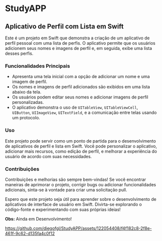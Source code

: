 # StudyAPP

## Aplicativo de Perfil com Lista em Swift

Este é um projeto em Swift que demonstra a criação de um aplicativo de perfil pessoal com uma lista de perfis. O aplicativo permite que os usuários adicionem seus nomes e imagens de perfil e, em seguida, exibe uma lista desses perfis.

### Funcionalidades Principais

- Apresenta uma tela inicial com a opção de adicionar um nome e uma imagem de perfil.
- Os nomes e imagens de perfil adicionados são exibidos em uma lista abaixo da tela.
- Os usuários podem editar seus nomes e adicionar imagens de perfil personalizadas.
- O aplicativo demonstra o uso de `UITableView`, `UITableViewCell`, `UIButton`, `UIImageView`, `UITextField`, e a comunicação entre telas usando um protocolo.

### Uso

Este projeto pode servir como um ponto de partida para o desenvolvimento de aplicativos de perfil e lista em Swift. Você pode personalizar o aplicativo, adicionar mais recursos, como edição de perfil, e melhorar a experiência do usuário de acordo com suas necessidades.

### Contribuições

Contribuições e melhorias são sempre bem-vindas! Se você encontrar maneiras de aprimorar o projeto, corrigir bugs ou adicionar funcionalidades adicionais, sinta-se à vontade para criar uma solicitação pull.

Espero que este projeto seja útil para aprender sobre o desenvolvimento de aplicativos de interface de usuário em Swift. Divirta-se explorando o código-fonte e experimentando com suas próprias ideias!

**Obs:** Ainda em Desenvolvimento!


https://github.com/diegofgl/StudyAPP/assets/122054408/f4f182c8-2f8e-461f-9c62-d135fa4c0f12


